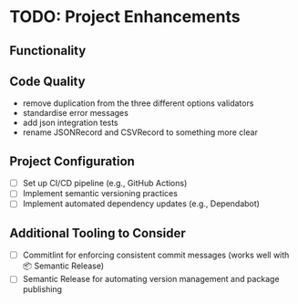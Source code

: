 # TODO: Project Enhancements

## Functionality

## Code Quality

- remove duplication from the three different options validators
- standardise error messages
- add json integration tests
- rename JSONRecord and CSVRecord to something more clear

## Project Configuration

- [ ] Set up CI/CD pipeline (e.g., GitHub Actions)
- [ ] Implement semantic versioning practices
- [ ] Implement automated dependency updates (e.g., Dependabot)

## Additional Tooling to Consider

- [ ] Commitlint for enforcing consistent commit messages (works well with 📦 Semantic Release)
- [ ] Semantic Release for automating version management and package publishing
